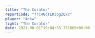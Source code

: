 ```yaml
---
title: "The Curator"
reportCode: "7rC4GqTLR3pgZQxc"
player: "Ankw"
fight: "The Curator"
date: 2021-08-01T19:04:53.731000+00:00
---
```


